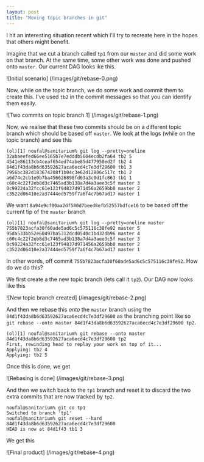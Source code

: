 ```yaml
---
layout: post
title: "Moving topic branches in git"
---
```


I hit an interesting situation recent which I'll try to recreate here in the hopes that others might benefit.

Imagine that we cut a branch called `tp1` from our `master` and did some work on that branch. At the same time, some other work was done and pushed onto `master`. Our current DAG looks ike this.

![Initial scenario] (/images/git/rebase-0.png) 

Now, while on the topic branch, we do some work and commit them to create this. I've used `tb2` in the commit messages so that you can identify them easily.

![Two commits on topic branch 1] (/images/git/rebase-1.png) 

Now, we realise that these two commits should be on a different topic branch which should be based off `master`. 
We look at the logs (while on the topic branch) and see this

    (ol)[1] noufal@sanitarium% git log --pretty=oneline 
    32abaeefed66ee5165b7e7edddb5604ecdb2fa64 tb2 5
    4541e86113cb4ceaf654ed74abe85d477950ed2f tb2 4
    84d1f43da8b6d63592627aca6ecd4c7e3df29600 tb1 3
    7956bc382d183674208f1b04c3e62d12806c517c tb1 2
    a6d74c2cb1e0b7ba456626898fd63a3c0d1fc863 tb1 1
    c60c4c22f2eb8d3c7465ad3b138a7d4a3aee3c5f master 3
    0c99224a32fcc61e123f94837d971456a2659bb0 master 2
    c3522d06410e2a37444ed5759f7a6f4c7b67ad17 master 1
	
We want `8a94e9cf00aa2df580d7beed8efb52557bdfce16` to be based off the current tip of the `master` branch

    (ol)[1] noufal@sanitarium% git log --pretty=oneline master
    755b7823acfa30f60ade5ad6c5c575116c38fe92 master 5
    95da533bb52e60497ba5312dcd0540c1bd32db96 master 4
    c60c4c22f2eb8d3c7465ad3b138a7d4a3aee3c5f master 3
    0c99224a32fcc61e123f94837d971456a2659bb0 master 2
    c3522d06410e2a37444ed5759f7a6f4c7b67ad17 master 1
	
In other words, off commit `755b7823acfa30f60ade5ad6c5c575116c38fe92`. How do we do this?

We first create a the new topic branch (lets call it `tp2`). Our DAG now looks like this

![New topic branch created] (/images/git/rebase-2.png) 

And then we rebase this *onto* the `master` branch using the `84d1f43da8b6d63592627aca6ecd4c7e3df29600` as the branching point like so `git rebase --onto master 84d1f43da8b6d63592627aca6ecd4c7e3df29600 tp2`. 

    (ol)[1] noufal@sanitarium% git rebase --onto master 84d1f43da8b6d63592627aca6ecd4c7e3df29600 tp2
    First, rewinding head to replay your work on top of it...
    Applying: tb2 4
    Applying: tb2 5
	
Once this is done, we get

![Rebasing is done] (/images/git/rebase-3.png) 	

And then we switch back to the `tp1` branch and reset it to discard the two extra commits that are now tracked by `tp2`. 

    noufal@sanitarium% git co tp1
    Switched to branch 'tp1'
    noufal@sanitarium% git reset --hard 84d1f43da8b6d63592627aca6ecd4c7e3df29600
    HEAD is now at 84d1f43 tb1 3

We get this

![Final product] (/images/git/rebase-4.png) 	



















	
